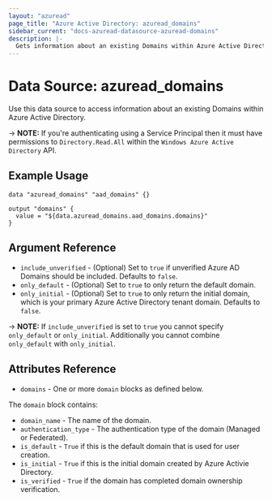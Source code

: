 ```yaml
---
layout: "azuread"
page_title: "Azure Active Directory: azuread_domains"
sidebar_current: "docs-azuread-datasource-azuread-domains"
description: |-
  Gets information about an existing Domains within Azure Active Directory.
---
```


# Data Source: azuread_domains

Use this data source to access information about an existing Domains within Azure Active Directory.

-> **NOTE:** If you're authenticating using a Service Principal then it must have permissions to `Directory.Read.All` within the `Windows Azure Active Directory` API.

## Example Usage

```hcl
data "azuread_domains" "aad_domains" {}

output "domains" {
  value = "${data.azuread_domains.aad_domains.domains}"
}
```

## Argument Reference

* `include_unverified` - (Optional) Set to `true` if unverified Azure AD Domains should be included. Defaults to `false`.
* `only_default` - (Optional) Set to `true` to only return the default domain.
* `only_initial` - (Optional) Set to `true` to only return the initial domain, which is your primary Azure Active Directory tenant domain. Defaults to `false`.

-> **NOTE:** If `include_unverified` is set to `true` you cannot specify `only_default` or `only_initial`. Additionally you cannot combine `only_default` with `only_initial`.

## Attributes Reference

* `domains` - One or more `domain` blocks as defined below.

The `domain` block contains:

* `domain_name` - The name of the domain.
* `authentication_type` - The authentication type of the domain (Managed or Federated).
* `is_default` - `True` if this is the default domain that is used for user creation.
* `is_initial` - `True` if this is the initial domain created by Azure Activie Directory.
* `is_verified` - `True` if the domain has completed domain ownership verification.
